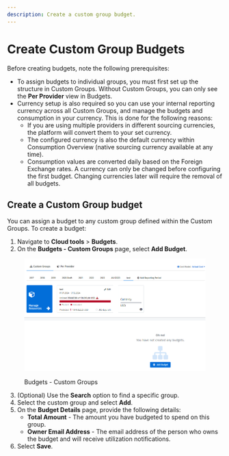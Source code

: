 ```yaml
---
description: Create a custom group budget.
---
```


# Create Custom Group Budgets

Before creating budgets, note the following prerequisites:

* To assign budgets to individual groups, you must first set up the structure in Custom Groups. Without Custom Groups, you can only see the **Per Provider** view in Budgets.
* Currency setup is also required so you can use your internal reporting currency across all Custom Groups, and manage the budgets and consumption in your currency. This is done for the following reasons:
  * If you are using multiple providers in different sourcing currencies, the platform will convert them to your set currency.
  * The configured currency is also the default currency within Consumption Overview (native sourcing currency available at any time).
  * Consumption values are converted daily based on the Foreign Exchange rates. A currency can only be changed before configuring the first budget. Changing currencies later will require the removal of all budgets.

## Create a Custom Group budget <a href="#creating-custom-group-budgets" id="creating-custom-group-budgets"></a>

You can assign a budget to any custom group defined within the Custom Groups. To create a budget:

1. Navigate to **Cloud tools** > **Budgets**.
2. On the **Budgets - Custom Groups** page, select **Add Budget**.

<figure><img src="../../../.gitbook/assets/image (867).png" alt="" width="563"><figcaption><p>Budgets - Custom Groups</p></figcaption></figure>

3. (Optional) Use the **Search** option to find a specific group.
4. Select the custom group and select **Add**.&#x20;
5. On the **Budget Details** page, provide the following details:&#x20;
   * **Total Amount** - The amount you have budgeted to spend on this group.
   * **Owner Email Address** - The email address of the person who owns the budget and will receive utilization notifications.
6. Select  **Save**.
